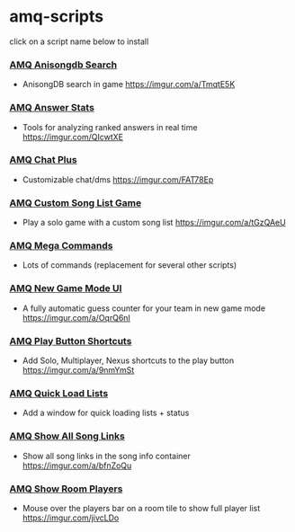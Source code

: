 # amq-scripts
click on a script name below to install

### [AMQ Anisongdb Search](https://github.com/kempanator/amq-scripts/raw/main/amqAnisongdbSearch.user.js)
- AnisongDB search in game https://imgur.com/a/TmqtE5K

### [AMQ Answer Stats](https://github.com/kempanator/amq-scripts/raw/main/amqAnswerStats.user.js)
- Tools for analyzing ranked answers in real time https://imgur.com/QIcwtXE

### [AMQ Chat Plus](https://github.com/kempanator/amq-scripts/raw/main/amqChatPlus.user.js)
- Customizable chat/dms https://imgur.com/FAT78Ep

### [AMQ Custom Song List Game](https://github.com/kempanator/amq-scripts/raw/main/amqCustomSongListGame.user.js)
- Play a solo game with a custom song list https://imgur.com/a/tGzQAeU

### [AMQ Mega Commands](https://github.com/kempanator/amq-scripts/raw/main/amqMegaCommands.user.js)
- Lots of commands (replacement for several other scripts)

### [AMQ New Game Mode UI](https://github.com/kempanator/amq-scripts/raw/main/amqNewGameModeUI.user.js)
- A fully automatic guess counter for your team in new game mode https://imgur.com/a/OqrQ6nI

### [AMQ Play Button Shortcuts](https://github.com/kempanator/amq-scripts/raw/main/amqPlayButtonShortcuts.user.js)
- Add Solo, Multiplayer, Nexus shortcuts to the play button https://imgur.com/a/9nmYmSt

### [AMQ Quick Load Lists](https://github.com/kempanator/amq-scripts/raw/main/amqQuickLoadLists.user.js)
- Add a window for quick loading lists + status

### [AMQ Show All Song Links](https://github.com/kempanator/amq-scripts/raw/main/amqShowAllSongLinks.user.js)
- Show all song links in the song info container https://imgur.com/a/bfnZoQu

### [AMQ Show Room Players](https://github.com/kempanator/amq-scripts/raw/main/amqShowRoomPlayers.user.js)
- Mouse over the players bar on a room tile to show full player list https://imgur.com/jivcLDo
